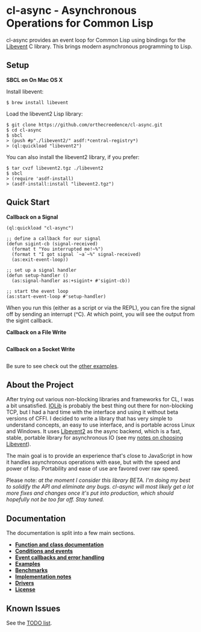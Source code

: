 cl-async - Asynchronous Operations for Common Lisp
==================================================

cl-async provides an event loop for Common Lisp using bindings for the
[Libevent](http://libevent.org/)
C library. This brings modern asynchronous programming to Lisp.

Setup
-----

**SBCL on On Mac OS X**

Install libevent:
```unix-shell
$ brew install libevent
```

Load the libevent2 Lisp library:
```unix-shell
$ git clone https://github.com/orthecreedence/cl-async.git
$ cd cl-async
$ sbcl
> (push #p"./libevent2/" asdf:*central-registry*)
> (ql:quickload "libevent2")
```

You can also install the libevent2 library, if you prefer:
```unix-shell
$ tar cvzf libevent2.tgz ./libevent2
$ sbcl
> (require 'asdf-install)
> (asdf-install:install "libevent2.tgz")
```

Quick Start
-----------

**Callback on a Signal**

```common-lisp
(ql:quickload "cl-async")

;; define a callback for our signal
(defun sigint-cb (signal-received)
  (format t "You interrupted me!~%")
  (format t "I got signal `~a`~%" signal-received)
  (as:exit-event-loop))

;; set up a signal handler
(defun setup-handler ()
  (as:signal-handler as:+sigint+ #'sigint-cb))

;; start the event loop
(as:start-event-loop #'setup-handler)
```

When you run this (either as a script or via the REPL), you can fire the signal
off by sending an interrupt (^C). At which point, you will see the output from
the sigint callback.

**Callback on a File Write**

```common-lisp
```

**Callback on a Socket Write**

```common-lisp
```

Be sure to see check out the [other examples](../../wiki/Examples).


About the Project
-----------------

After trying out various non-blocking libraries and frameworks for CL, I was a
bit unsatisfied. [IOLib](http://common-lisp.net/project/iolib/) is probably the
best thing out there for non-blocking TCP, but I had a hard time with the
interface and using it without beta versions of CFFI. I decided to write a
library that has very simple to understand concepts, an easy to use interface,
and is portable across Linux and Windows. It uses
[Libevent2](http://libevent.org/) as the async backend, which is a fast,
stable, portable library for asynchronous IO (see my [notes on choosing
Libevent](#libevent)).

The main goal is to provide an experience that's close to JavaScript in how it
handles asynchronous operations with ease, but with the speed and power of
lisp. Portability and ease of use are favored over raw speed.

Please note: *at the moment I consider this library BETA. I'm doing my best to
solidify the API and eliminate any bugs. cl-async will most likely get a lot
more fixes and changes once it's put into production, which should hopefully
not be too far off. Stay tuned.*


Documentation
-------------

The documentation is split into a few main sections.

- [__Function and class documentation__](../../wiki/Functions-and-Classes)
- [__Conditions and events__](../../wiki/Conditions-and-Events)
- [__Event callbacks and error handling__](../../wiki/Callbacks)
- [__Examples__](../../wiki/Examples)
- [__Benchmarks__](../../wiki/Benchmarks)
- [__Implementation notes__](../../wiki/Implementation-Notes)
- [__Drivers__](../../wiki/Drivers)
- [__License__](../../wiki/License)


Known Issues
------------

See the [TODO list](https://github.com/orthecreedence/cl-async/issues).

